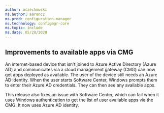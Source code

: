 ```yaml
---
author: aczechowski
ms.author: aaroncz
ms.prod: configuration-manager
ms.technology: configmgr-core
ms.topic: include
ms.date: 05/28/2020
---
```


## <a name="bkmk_availapp"></a> Improvements to available apps via CMG

<!--7033501-->

An internet-based device that isn't joined to Azure Active Directory (Azure AD) and communicates via a cloud management gateway (CMG) can now get apps deployed as available. The user of the device still needs an Azure AD identity. When the user starts Software Center, Windows prompts them to enter their Azure AD credentials. They can then see any available apps.

This release also fixes an issue with Software Center, which can fail when it uses Windows authentication to get the list of user available apps via the CMG. It now uses Azure AD identity.<!-- 6935376 -->

